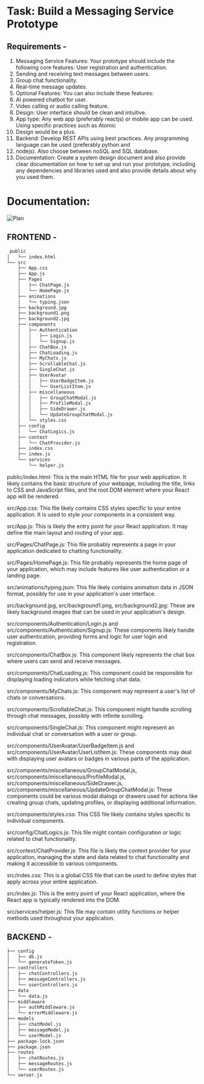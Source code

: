 # Task: Build a Messaging Service Prototype


## Requirements - 
1. Messaging Service Features: Your prototype should include the following core features:
User registration and authentication.
2. Sending and receiving text messages between users.
3. Group chat functionality.
4. Real-time message updates.
5. Optional Features:  You can also include these features:
6. AI powered chatbot for user.
7. Video calling or audio calling feature.
8. Design: User interface should be clean and intuitive.
9. App type: Any web app (preferably reactjs) or mobile app can be used. Using specific practices such as Atomic 
10. Design would be a plus.
11. Backend: Develop REST APIs using best practices. Any programming language can be used (preferably python and
12. nodejs). Also choose between noSQL and SQL database.
13. Documentation: Create a system design document and also provide clear documentation on how to set up and run your prototype, including any dependencies and libraries used and also provide details about why you used them.


# Documentation:
![Plan](https://github.com/harshitajha4680/Messaging-Service-Prototype-Full-Stack-Project/blob/main/COMPLETE_PLAN.png)

## FRONTEND -
```bash
 public
│   └── index.html
└── src
    ├── App.css
    ├── App.js
    ├── Pages
    │   ├── ChatPage.js
    │   └── HomePage.js
    ├── animations
    │   └── typing.json
    ├── background.jpg
    ├── background1.png
    ├── background2.jpg
    ├── components
    │   ├── Authentication
    │   │   ├── Login.js
    │   │   └── Signup.js
    │   ├── ChatBox.js
    │   ├── ChatLoading.js
    │   ├── MyChats.js
    │   ├── ScrollableChat.js
    │   ├── SingleChat.js
    │   ├── UserAvatar
    │   │   ├── UserBadgeItem.js
    │   │   └── UserListItem.js
    │   ├── miscellaneous
    │   │   ├── GroupChatModal.js
    │   │   ├── ProfileModal.js
    │   │   ├── SideDrawer.js
    │   │   └── UpdateGroupChatModal.js
    │   └── styles.css
    ├── config
    │   └── ChatLogics.js
    ├── context
    │   └── ChatProvider.js
    ├── index.css
    ├── index.js
    └── services
        └── helper.js

```

public/index.html: This is the main HTML file for your web application. It likely contains the basic structure of your webpage, including the title, links to CSS and JavaScript files, and the root DOM element where your React app will be rendered.

src/App.css: This file likely contains CSS styles specific to your entire application. It is used to style your components in a consistent way.

src/App.js: This is likely the entry point for your React application. It may define the main layout and routing of your app.

src/Pages/ChatPage.js: This file probably represents a page in your application dedicated to chatting functionality.

src/Pages/HomePage.js: This file probably represents the home page of your application, which may include features like user authentication or a landing page.

src/animations/typing.json: This file likely contains animation data in JSON format, possibly for use in your application's user interface.

src/background.jpg, src/background1.png, src/background2.jpg: These are likely background images that can be used in your application's design.

src/components/Authentication/Login.js and src/components/Authentication/Signup.js: These components likely handle user authentication, providing forms and logic for user login and registration.

src/components/ChatBox.js: This component likely represents the chat box where users can send and receive messages.

src/components/ChatLoading.js: This component could be responsible for displaying loading indicators while fetching chat data.

src/components/MyChats.js: This component may represent a user's list of chats or conversations.

src/components/ScrollableChat.js: This component might handle scrolling through chat messages, possibly with infinite scrolling.

src/components/SingleChat.js: This component might represent an individual chat or conversation with a user or group.

src/components/UserAvatar/UserBadgeItem.js and src/components/UserAvatar/UserListItem.js: These components may deal with displaying user avatars or badges in various parts of the application.

src/components/miscellaneous/GroupChatModal.js, src/components/miscellaneous/ProfileModal.js, src/components/miscellaneous/SideDrawer.js, src/components/miscellaneous/UpdateGroupChatModal.js: These components could be various modal dialogs or drawers used for actions like creating group chats, updating profiles, or displaying additional information.

src/components/styles.css: This CSS file likely contains styles specific to individual components.

src/config/ChatLogics.js: This file might contain configuration or logic related to chat functionality.

src/context/ChatProvider.js: This file is likely the context provider for your application, managing the state and data related to chat functionality and making it accessible to various components.

src/index.css: This is a global CSS file that can be used to define styles that apply across your entire application.

src/index.js: This is the entry point of your React application, where the React app is typically rendered into the DOM.

src/services/helper.js: This file may contain utility functions or helper methods used throughout your application.


## BACKEND -

```bash
├── config
│   ├── db.js
│   └── generateToken.js
├── controllers
│   ├── chatControllers.js
│   ├── messageControllers.js
│   └── userControllers.js
├── data
│   └── data.js
├── middleware
│   ├── authMiddleware.js
│   └── errorMiddleware.js
├── models
│   ├── chatModel.js
│   ├── messageModel.js
│   └── userModel.js
├── package-lock.json
├── package.json
├── routes
│   ├── chatRoutes.js
│   ├── messageRoutes.js
│   └── userRoutes.js
└── server.js

```
